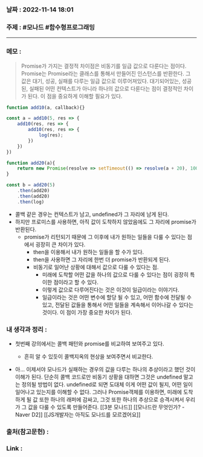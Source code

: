 ### 날짜 : 2022-11-14 18:01
### 주제 : #모나드 #함수형프로그래밍 

---- 

### 메모 : 
>Promise가 가지는 결정적 차이점은 비동기를 일급 값으로 다룬다는 점이다. Promise는 Promise라는 클래스를 통해서 만들어진 인스턴스를 반환한다. 그 값은 대기, 성공, 실패를 다루는 일급 값으로 이루어져있다.  대기되어있는, 성공된, 실패된 어떤 컨텍스트가 아니라 하나의 값으로 다룬다는 점이 결정적인 차이가 된다. 이 점을 중요하게 이해할 필요가 있다. 


```javascript
function add10(a, callback){}

const a = add10(5, res => {
	add10(res, res => {
		add10(res, res => {
			log(res);
		})
	})
})

function add20(a){
	return new Promise(resolve => setTimeout(() => resolve(a + 20), 100));
}

const b = add20(5)
	.then(add20)
	.then(add20)
	.then(log)
```

- 콜백 같은 경우는 컨텍스트가 남고, undefined가 그 자리에 남게 된다. 
- 하지만 프로미스를 사용하면, 아직 값이 도착하지 않았음에도 그 자리에 promise가 반환된다. 
	- promise가 리턴되기 때문에 그 이후에 내가 원하는 일들을 다룰 수 있다는 점에서 굉장히 큰 차이가 있다. 
		- then을 이용해서 내가 원하는 일들을 할 수가 있다. 
		- then을 사용하면 그 자리에 한번 더 promise가 반환되게 된다. 
		- 비동기로 일어난 상황에 대해서 값으로 다룰 수 있다는 점. 
			- 미래에 도착할 어떤 값을 하나의 값으로 다룰 수 있다는 점이 굉장히 특이한 점이라고 할 수 있다. 
			- 이렇게 값으로 다루어진다는 것은 이것이 일급이라는 이야기다. 
			- 일급이라는 것은 어떤 변수에 할당 될 수 있고, 어떤 함수에 전달될 수 있고, 전달된 값들을 통해서 어떤 일들을 계속해서 이어나갈 수 있다는 것이다. 이 점이 가장 중요한 차이가 된다. 



### 내 생각과 정리 : 
- 첫번째 강의에서는 콜백 패턴와 promise를 비교하여 보여주고 있다. 
	- 흔히 알 수 있듯이 콜백지옥의 현상을 보여주면서 비교한다. 

 - 아... 이제서야 모나드가 실패하는 경우의 값을 다루는 하나의 추상이라고 했던 것이 이해가 된다. 단순히 콜백 코드로만 비동기 상황을 대하면 그것은 undefined 말고는 정의될 방법이 없다. undefined로 되면 도대체 이게 어떤 값이 될지, 어떤 일이 일어나고 있는지를 이해할 수 없다. 그러나 Promise객체를 이용하면, 미래에 도착하게 될 값 또한 하나의 래퍼에 감싸고, 그것 또한 하나의 추상으로 승격시켜서 우리가 그 값을 다룰 수 있도록 만들어준다. 
[[3분 모나드]]
[[모나드란 무엇인가? - Naver D2]]
[[JS개발자는 아직도 모나드를 모르겠어요]]


### 출처(참고문헌) : 


### Link : 
